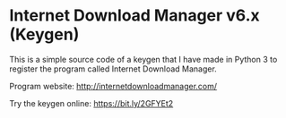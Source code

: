 # Internet Download Manager v6.x (Keygen)

This is a simple source code of a keygen that I have made in Python 3 to register the program called Internet Download Manager.

Program website: http://internetdownloadmanager.com/

Try the keygen online: https://bit.ly/2GFYEt2